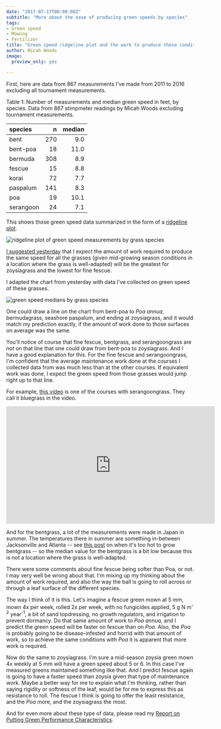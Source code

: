 ```yaml
---
date: "2017-07-17T00:00:00Z"
subtitle: "More about the ease of producing green speeds by species"
tags:
- Green speed
- Mowing
- Fertilizer
title: "Green speed ridgeline plot and the work to produce these conditions"
author: Micah Woods
image:
  preview_only: yes

---
```


First, here are data from 867 measurements I've made from 2011 to 2016 excluding all tournament measurements. 

Table 1: Number of measurements and median green speed in feet, by species. Data from 867 stimpmeter readings by Micah Woods excluding tournament measurements.

| species   |    n|  median|
|:----------|----:|-------:|
| bent      |  270|     9.0|
| bent-poa  |   18|    11.0|
| bermuda   |  308|     8.9|
| fescue    |   15|     8.8|
| korai     |   72|     7.7|
| paspalum  |  141|     8.3|
| poa       |   19|    10.1|
| serangoon |   24|     7.1|

This shows those green speed data summarized in the form of a [ridgeline plot](https://cran.r-project.org/web/packages/ggridges/vignettes/introduction.html).

![ridgeline plot of green speed measurements by grass species](/media/joy_speed.svg)

[I suggested yesterday](http://www.asianturfgrass.com/2017-07-16-species-ease-speed/) that I expect the amount of work required to produce the same speed for all the grasses (given mid-growing season conditions in a location where the grass is well-adapted) will be the greatest for zoysiagrass and the lowest for fine fescue.

I adapted the chart from yesterday with data I've collected on green speed of these grasses.

![green speed medians by grass species](/media/ease_with_speed.svg)

One could draw a line on the chart from bent-poa to *Poa annua*, bermudagrass, seashore paspalum, and ending at zoysiagrass, and it would match my prediction exactly, if the amount of work done to those surfaces on average was the same. 

You'll notice of course that fine fescue, bentgrass, and serangoongrass are *not* on that line that one could draw from bent-poa to zoysiagrass. And I have a good explanation for this. For the fine fescue and serangoongrass, I'm confident that the average maintenance work done at the courses I collected data from was much less than at the other courses. If equivalent work was done, I expect the green speed from those grasses would jump right up to that line.

For example, [this video](https://youtu.be/tqWjV3qvoQ0) is one of the courses with serangoongrass. They call it bluegrass in the video.

<iframe width="560" height="315" src="https://www.youtube.com/embed/tqWjV3qvoQ0" frameborder="0" allowfullscreen></iframe>

And for the bentgrass, a lot of the measurements were made in Japan in summer. The temperatures there in summer are something in-between Jacksonville and Atlanta -- see [this post](http://www.blog.asianturfgrass.com/2015/01/when-is-it-too-hot-to-grow-bentgrass-a-look-at-nighttime-lows-above-x-y-and-z.html) on when it's too hot to grow bentgrass -- so the median value for the bentgrass is a bit low because this is not a location where the grass is well-adapted.

There were some comments about fine fescue being softer than Poa, or not. I may very well be wrong about that. I'm mixing up my thinking about the amount of work required, and also the way the ball is going to roll across or through a leaf surface of the different species. 

The way I think of it is this. Let's imagine a fescue green mown at 5 mm, mown 4x per week, rolled 2x per week, with no fungicides applied, 5 g N m<sup>-2</sup> year<sup>-1</sup>, a bit of sand topdressing, no growth regulators, and irrigation to prevent dormancy. Do that same amount of work to *Poa annua*, and I predict the green speed will be faster on fescue than on *Poa*. Also, the *Poa* is probably going to be disease-infested and horrid with that amount of work, so to achieve the same conditions with *Poa* it is apparent that more work is required. 

Now do the same to zoysiagrass. I'm sure a mid-season zoysia green mown 4x weekly at 5 mm will have a green speed about 5 or 6. In this case I've measured greens maintained something like that. And I predict fescue again is going to have a faster speed than zoysia given that type of maintenance work. Maybe a better way for me to explain what I'm thinking, rather than saying rigidity or softness of the leaf, would be for me to express this as resistance to roll. The fescue I think is going to offer the least resistance, and the *Poa* more, and the zoysiagrass the most.

And for even more about these type of data, please read my [Report on Putting Green Performance Characteristics](http://www.files.asianturfgrass.com/20120802_data_report.pdf).
